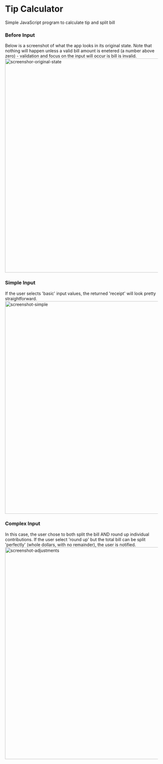 # Tip Calculator
Simple JavaScript program to calculate tip and split bill

### Before Input
Below is a screenshot of what the app looks in its original state.  Note that nothing will happen unless a valid bill amount is enetered (a number above zero) - validation and focus on the input will occur is bill is invalid.
<img width="704" alt="screenshor-original-state" src="https://user-images.githubusercontent.com/58275084/140566171-161e4528-1676-4f6d-91a7-9ee6a4eaed13.png">

### Simple Input
If the user selects 'basic' input values, the returned 'receipt' will look pretty straightforward.
<img width="699" alt="screenshot-simple" src="https://user-images.githubusercontent.com/58275084/140566200-1544e594-8ee6-4ef8-9d07-ae22d21b55b5.png">

### Complex Input
In this case, the user chose to both split the bill AND round up individual contributions.  If the user select 'round up' but the total bill can be split 'perfectly' (whole dollars, with no remainder), the user is notified.
<img width="697" alt="screenshot-adjustments" src="https://user-images.githubusercontent.com/58275084/140566219-9eb1c1d0-f45e-42e1-b1e0-4ae37418f0e7.png">
